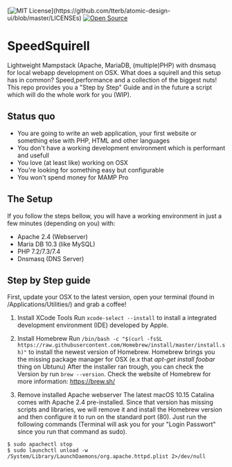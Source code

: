 [![MIT License](https://img.shields.io/apm/l/atomic-design-ui.svg?)](https://github.com/tterb/atomic-design-ui/blob/master/LICENSEs)
[![Open Source](https://badges.frapsoft.com/os/v1/open-source.svg?v=103)](https://opensource.org/)
# SpeedSquirell
Lightweight Mampstack (Apache, MariaDB, (multiple)PHP) with dnsmasq for local webapp development on OSX.
What does a squirell and this setup has in common? Speed,performance and a collection of the biggest nuts!
This repo provides you a "Step by Step" Guide and in the future a script which will do the whole work for you (WIP).

## Status quo
- You are going to write an web application, your first website or something else with PHP, HTML and other languages 
- You don't have a working development environment which is performant and usefull
- You love (at least like) working on OSX
- You're looking for something easy but configurable
- You won't spend money for MAMP Pro

## The Setup
If you follow the steps bellow, you will have a working environment in just a few minutes (depending on you) with:
- Apache 2.4 (Webserver)
- Maria DB 10.3 (like MySQL)
- PHP 7.2/7.3/7.4
- Dnsmasq (DNS Server)

## Step by Step guide
First, update your OSX to the latest version, open your terminal (found in /Applications/Utilities/) and grab a coffee!

1. Install XCode Tools
Run `xcode-select --install` to install a integrated development environment (IDE) developed by Apple.

2. Install Homebrew
Run `/bin/bash -c "$(curl -fsSL https://raw.githubusercontent.com/Homebrew/install/master/install.sh)"` to install the newest version of Homebrew.
Homebrew brings you the missing package manager for OSX (e.x that *apt-get install foobar* thing on Ubtunu)
After the installer ran trough, you can check the Version by run `brew --version`.
Check the website of Homebrew for more information: https://brew.sh/

2. Remove installed Apache webserver
The latest macOS 10.15 Catalina comes with Apache 2.4 pre-installed. Since that version has missing scripts and libraries, we will remove it and install the Homebrew version and then configure it to run on the standard port (80). Just run the following commands (Terminal will ask you for your "Login Passwort" since you run that command as sudo).
````
$ sudo apachectl stop
$ sudo launchctl unload -w /System/Library/LaunchDaemons/org.apache.httpd.plist 2>/dev/null
````
